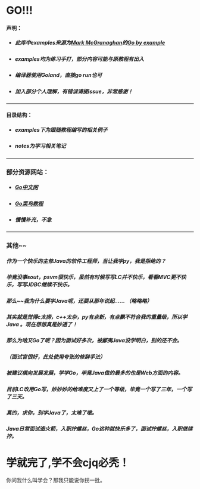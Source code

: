 # GO!!!

#### 声明：

* ##### 此库中examples来源为[Mark McGranaghan](https://markmcgranaghan.com/)的[Go by example](https://gobyexample.com/)		

* ##### examples均为练习手打，部分内容可能与原教程有出入

* ##### 编译器使用Goland，直接go run也可

* ##### 加入部分个人理解，有错误请提issue，非常感谢！

***

#### 目录结构：

* ##### examples下为跟随教程编写的相关例子

* ##### notes为学习相关笔记

***

### 部分资源网站：

* ##### [Go中文网](https://studygolang.com/)

* ##### [Go菜鸟教程](https://www.runoob.com/go/go-tutorial.html)

* ##### 慢慢补充，不急

***

### 其他~~

##### 作为一个快乐的主修Java的软件工程师，当让我学py，我是拒绝的？

##### 毕竟没事sout，psvm很快乐，虽然有时候写写LC并不快乐，看看MVC更不快乐，写写JDBC继续不快乐。

##### 那么~~我为什么要学Java呢，还要从那年说起...... （略略略）

##### 其实就是觉得c太捞，c++太杂，py有点新，有点飘不符合我的重量级，所以学Java 。现在想想真是妙透了！

##### 那么为啥又Go了呢？因为面试好多次，被鄙夷Java没学明白，别的还不会。

##### （面试官很好，此处使用夸张的修辞手法）

##### 被建议横向发展发展，学学Go，毕竟Java做的最多的也是Web方面的内容。

##### 目前LC改用Go写，妙妙妙的给难度又上了一个等级，毕竟一个写了三年，一个写了三天。

##### 真的，求你，别学Java了，太难了嗷。

##### Java日常面试造火箭，入职拧螺丝，Go这种就快乐多了，面试拧螺丝，入职继续拧。

# 学就完了,学不会cjq必秃！

你问我什么叫学会？那我只能说你拐一批。



